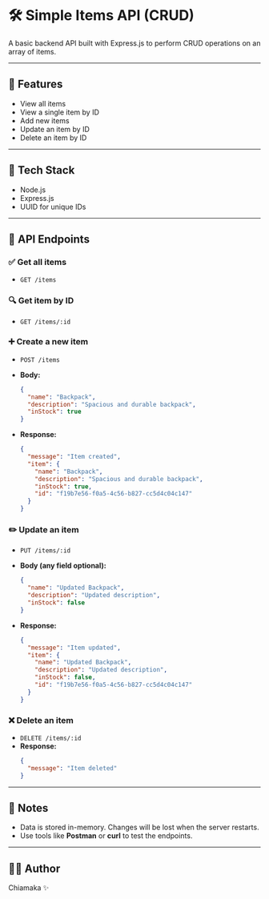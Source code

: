 # 🛠️ Simple Items API (CRUD)

A basic backend API built with Express.js to perform CRUD operations on an array of items.

---

## 🚀 Features

- View all items
- View a single item by ID
- Add new items
- Update an item by ID
- Delete an item by ID

---

## 🧰 Tech Stack

- Node.js
- Express.js
- UUID for unique IDs

---

## 🔄 API Endpoints

### ✅ Get all items

- `GET /items`

### 🔍 Get item by ID

- `GET /items/:id`

### ➕ Create a new item

- `POST /items`
- **Body:**

  ```json
  {
    "name": "Backpack",
    "description": "Spacious and durable backpack",
    "inStock": true
  }
  ```

- **Response:**

  ```json
  {
    "message": "Item created",
    "item": {
      "name": "Backpack",
      "description": "Spacious and durable backpack",
      "inStock": true,
      "id": "f19b7e56-f0a5-4c56-b827-cc5d4c04c147"
    }
  }
  ```

### ✏️ Update an item

- `PUT /items/:id`
- **Body (any field optional):**

  ```json
  {
    "name": "Updated Backpack",
    "description": "Updated description",
    "inStock": false
  }
  ```

- **Response:**

  ```json
  {
    "message": "Item updated",
    "item": {
      "name": "Updated Backpack",
      "description": "Updated description",
      "inStock": false,
      "id": "f19b7e56-f0a5-4c56-b827-cc5d4c04c147"
    }
  }
  ```

### ❌ Delete an item

- `DELETE /items/:id`
- **Response:**
  ```json
  {
    "message": "Item deleted"
  }
  ```

---

## 📌 Notes

- Data is stored in-memory. Changes will be lost when the server restarts.
- Use tools like **Postman** or **curl** to test the endpoints.

---

## 👩‍💻 Author

Chiamaka ✨
